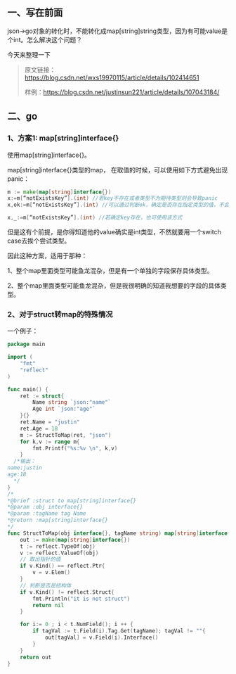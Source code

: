 ## 一、写在前面

json->go对象的转化时，不能转化成map[string]string类型，因为有可能value是个int。怎么解决这个问题？

今天来整理一下

> 原文链接：https://blog.csdn.net/wxs19970115/article/details/102414651
>
> 样例：https://blog.csdn.net/justinsun221/article/details/107043184/

## 二、go

### 1、方案1: map[string]interface{}

使用map[string]interface{}。

map[string]interface{}类型的map，
在取值的时候，可以使用如下方式避免出现panic：

```go
m := make(map[string]interface{})
x:=m[“notExistsKey”].(int) //若key不存在或者类型不为期待类型则会导致panic
x,ok:=m[“notExistsKey”].(int) //可以通过判断ok，确定是否存在指定类型的值，不会报panic，存在错误时，返回对应类型的默认零值

x,_:=m[“notExistsKey”].(int) //若确定key存在，也可使用该方式
```

但是这有个前提，是你得知道他的value确实是int类型，不然就要用一个switch case去挨个尝试类型。

因此这种方案，适用于那种：

1、整个map里面类型可能鱼龙混杂，但是有一个单独的字段保存具体类型。

2、整个map里面类型可能鱼龙混杂，但是我很明确的知道我想要的字段的具体类型。

### 2、对于struct转map的特殊情况

一个例子：

```go
package main

import (
	"fmt"
	"reflect"
)

func main() {
	ret := struct{
		Name string `json:"name"`
		Age int `json:"age"`
	}{}
	ret.Name = "justin"
	ret.Age = 18
	m := StructToMap(ret, "json")
	for k,v := range m{
		fmt.Printf("%s:%v \n", k,v)
	}
  /*输出：
name:justin 
age:18  
  */
}
/*
*@brief :struct to map[string]interface{}
*@param :obj interface{}
*@param :tagName tag Name 
*@return :map[string]interface{}
*/
func StructToMap(obj interface{}, tagName string) map[string]interface{} {
	out := make(map[string]interface{})
	t := reflect.TypeOf(obj)
	v := reflect.ValueOf(obj)
	// 取出指针的值
	if v.Kind() == reflect.Ptr{
		v = v.Elem()
	}
	// 判断是否是结构体
	if v.Kind() != reflect.Struct{
		fmt.Println("it is not struct")
		return nil
	}

	for i:= 0 ; i < t.NumField(); i ++ {
		if tagVal := t.Field(i).Tag.Get(tagName); tagVal != ""{
			out[tagVal] = v.Field(i).Interface() 
		}
	}
	return out
}

```



